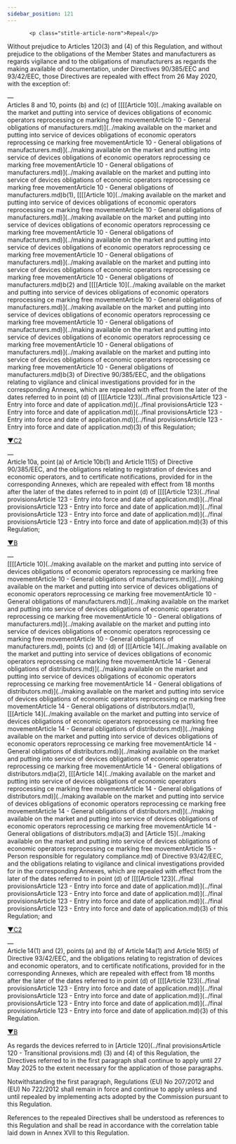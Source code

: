 ```yaml
---
sidebar_position: 121
---
```

           <p class="stitle-article-norm">Repeal</p>
   <p class="norm">Without prejudice to Articles&nbsp;120(3) and (4) of 
this Regulation, and without prejudice to the obligations of the 
Member&nbsp;States and manufacturers as regards vigilance and to the 
obligations of manufacturers as regards the making available of 
documentation, under Directives&nbsp;90/385/EEC and 93/42/EEC, those 
Directives are repealed with effect from 26 May 2020, with the exception
 of:</p>
   <div class="grid-container grid-list">
      <div class="list grid-list-column-1">
         <span>—&nbsp;</span>
      </div>
      <div class="grid-list-column-2">
         <div class="list">Articles&nbsp;8 and 10, points (b) and (c) of
 [[[[Article&nbsp;10](../making available on the market and putting  into service of devices obligations of economic operators  reprocessing ce marking free movementArticle 10 - General obligations of manufacturers.md)](../making available on the market and putting  into service of devices obligations of economic operators  reprocessing ce marking free movementArticle 10 - General obligations of manufacturers.md)](../making available on the market and putting  into service of devices obligations of economic operators  reprocessing ce marking free movementArticle 10 - General obligations of manufacturers.md)](../making available on the market and putting  into service of devices obligations of economic operators  reprocessing ce marking free movementArticle 10 - General obligations of manufacturers.md)b(1), [[[[Article&nbsp;10](../making available on the market and putting  into service of devices obligations of economic operators  reprocessing ce marking free movementArticle 10 - General obligations of manufacturers.md)](../making available on the market and putting  into service of devices obligations of economic operators  reprocessing ce marking free movementArticle 10 - General obligations of manufacturers.md)](../making available on the market and putting  into service of devices obligations of economic operators  reprocessing ce marking free movementArticle 10 - General obligations of manufacturers.md)](../making available on the market and putting  into service of devices obligations of economic operators  reprocessing ce marking free movementArticle 10 - General obligations of manufacturers.md)b(2) and [[[[Article&nbsp;10](../making available on the market and putting  into service of devices obligations of economic operators  reprocessing ce marking free movementArticle 10 - General obligations of manufacturers.md)](../making available on the market and putting  into service of devices obligations of economic operators  reprocessing ce marking free movementArticle 10 - General obligations of manufacturers.md)](../making available on the market and putting  into service of devices obligations of economic operators  reprocessing ce marking free movementArticle 10 - General obligations of manufacturers.md)](../making available on the market and putting  into service of devices obligations of economic operators  reprocessing ce marking free movementArticle 10 - General obligations of manufacturers.md)b(3) of 
Directive&nbsp;90/385/EEC, and the obligations relating to vigilance and
 clinical investigations provided for in the corresponding Annexes, 
which are repealed with effect from the later of the dates referred to 
in point&nbsp;(d) of [[[[Article&nbsp;123](../final provisionsArticle 123 - Entry into force and date of application.md)](../final provisionsArticle 123 - Entry into force and date of application.md)](../final provisionsArticle 123 - Entry into force and date of application.md)](../final provisionsArticle 123 - Entry into force and date of application.md)(3) of this Regulation;</div>
      </div>
   </div>
   <p class="modref">
      <a href="https://eur-lex.europa.eu/legal-content/EN/AUTO/?uri=celex:32017R0745R%2802%29" onclick="window.open(this.href,'_blanc'); return false;" title="32017R0745R(02): REPLACED">▼C2</a><a class="anchorarrow" id="C2-7" href="#C2-8"><i class="fa fa-arrow-down" title="NEXT" ></i></a>
   </p>
   <div class="grid-container grid-list">
      <div class="list grid-list-column-1">
         <span>—&nbsp;</span>
      </div>
      <div class="grid-list-column-2">
         <div class="list">Article 10a, point (a) of Article 10b(1) and 
Article 11(5) of Directive 90/385/EEC, and the obligations relating to 
registration of devices and economic operators, and to certificate 
notifications, provided for in the corresponding Annexes, which are 
repealed with effect from 18&nbsp;months after the later of the dates 
referred to in point&nbsp;(d) of [[[[Article&nbsp;123](../final provisionsArticle 123 - Entry into force and date of application.md)](../final provisionsArticle 123 - Entry into force and date of application.md)](../final provisionsArticle 123 - Entry into force and date of application.md)](../final provisionsArticle 123 - Entry into force and date of application.md)(3) of this Regulation;</div>
      </div>
   </div>
   <p class="modref">
      <a href="https://eur-lex.europa.eu/legal-content/EN/AUTO/?uri=celex:32017R0745" onclick="window.open(this.href,'_blanc'); return false;" title="32017R0745">▼B</a><a class="anchorarrow" id="B-8" href="#B-9"><i class="fa fa-arrow-down" title="NEXT" ></i></a>
   </p>
   <div class="grid-container grid-list">
      <div class="list grid-list-column-1">
         <span>—&nbsp;</span>
      </div>
      <div class="grid-list-column-2">
         <div class="list">[[[[Article&nbsp;10](../making available on the market and putting  into service of devices obligations of economic operators  reprocessing ce marking free movementArticle 10 - General obligations of manufacturers.md)](../making available on the market and putting  into service of devices obligations of economic operators  reprocessing ce marking free movementArticle 10 - General obligations of manufacturers.md)](../making available on the market and putting  into service of devices obligations of economic operators  reprocessing ce marking free movementArticle 10 - General obligations of manufacturers.md)](../making available on the market and putting  into service of devices obligations of economic operators  reprocessing ce marking free movementArticle 10 - General obligations of manufacturers.md), points (c) and (d) of 
[[[Article&nbsp;14](../making available on the market and putting  into service of devices obligations of economic operators  reprocessing ce marking free movementArticle 14 - General obligations of distributors.md)](../making available on the market and putting  into service of devices obligations of economic operators  reprocessing ce marking free movementArticle 14 - General obligations of distributors.md)](../making available on the market and putting  into service of devices obligations of economic operators  reprocessing ce marking free movementArticle 14 - General obligations of distributors.md)a(1), [[[Article&nbsp;14](../making available on the market and putting  into service of devices obligations of economic operators  reprocessing ce marking free movementArticle 14 - General obligations of distributors.md)](../making available on the market and putting  into service of devices obligations of economic operators  reprocessing ce marking free movementArticle 14 - General obligations of distributors.md)](../making available on the market and putting  into service of devices obligations of economic operators  reprocessing ce marking free movementArticle 14 - General obligations of distributors.md)a(2), [[[Article&nbsp;14](../making available on the market and putting  into service of devices obligations of economic operators  reprocessing ce marking free movementArticle 14 - General obligations of distributors.md)](../making available on the market and putting  into service of devices obligations of economic operators  reprocessing ce marking free movementArticle 14 - General obligations of distributors.md)](../making available on the market and putting  into service of devices obligations of economic operators  reprocessing ce marking free movementArticle 14 - General obligations of distributors.md)a(3) and 
[Article&nbsp;15](../making available on the market and putting  into service of devices obligations of economic operators  reprocessing ce marking free movementArticle 15 - Person responsible for regulatory compliance.md) of Directive&nbsp;93/42/EEC, and the obligations 
relating to vigilance and clinical investigations provided for in the 
corresponding Annexes, which are repealed with effect from the later of 
the dates referred to in point&nbsp;(d) of [[[[Article&nbsp;123](../final provisionsArticle 123 - Entry into force and date of application.md)](../final provisionsArticle 123 - Entry into force and date of application.md)](../final provisionsArticle 123 - Entry into force and date of application.md)](../final provisionsArticle 123 - Entry into force and date of application.md)(3) of this 
Regulation; and</div>
      </div>
   </div>
   <p class="modref">
      <a href="https://eur-lex.europa.eu/legal-content/EN/AUTO/?uri=celex:32017R0745R%2802%29" onclick="window.open(this.href,'_blanc'); return false;" title="32017R0745R(02): REPLACED">▼C2</a><a class="anchorarrow" id="C2-8" href="#C2-9"><i class="fa fa-arrow-down" title="NEXT" ></i></a>
   </p>
   <div class="grid-container grid-list">
      <div class="list grid-list-column-1">
         <span>—&nbsp;</span>
      </div>
      <div class="grid-list-column-2">
         <div class="list">Article 14(1) and (2), points (a) and (b) of 
Article 14a(1) and Article 16(5) of Directive 93/42/EEC, and the 
obligations relating to registration of devices and economic operators, 
and to certificate notifications, provided for in the corresponding 
Annexes, which are repealed with effect from 18 months after the later 
of the dates referred to in point&nbsp;(d) of [[[[Article&nbsp;123](../final provisionsArticle 123 - Entry into force and date of application.md)](../final provisionsArticle 123 - Entry into force and date of application.md)](../final provisionsArticle 123 - Entry into force and date of application.md)](../final provisionsArticle 123 - Entry into force and date of application.md)(3) of 
this Regulation.</div>
      </div>
   </div>
   <p class="modref">
      <a href="https://eur-lex.europa.eu/legal-content/EN/AUTO/?uri=celex:32017R0745" onclick="window.open(this.href,'_blanc'); return false;" title="32017R0745">▼B</a><a class="anchorarrow" id="B-9" href="#B-10"><i class="fa fa-arrow-down" title="NEXT" ></i></a>
   </p>
   <p class="norm">As regards the devices referred to in 
[Article&nbsp;120](../final provisionsArticle 120 - Transitional provisions.md) (3) and (4) of this Regulation, the Directives referred
 to in the first&nbsp;paragraph&nbsp;shall continue to apply until 27 
May 2025 to the extent necessary for the application of those 
paragraphs.</p>
   <p class="norm">Notwithstanding the first paragraph, Regulations 
(EU)&nbsp;No&nbsp;207/2012 and (EU)&nbsp;No&nbsp;722/2012 shall remain 
in force and continue to apply unless and until repealed by implementing
 acts adopted by the Commission pursuant to this Regulation.</p>
   <p class="norm">References to the repealed Directives shall be 
understood as references to this Regulation and shall be read in 
accordance with the correlation table laid down in Annex&nbsp;XVII to 
this Regulation.</p>